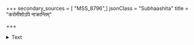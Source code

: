 +++
secondary_sources = [ "MSS_8796",]
jsonClass = "Subhaashita"
title = "करोमीशोऽपि नाक्रान्तिम्"

+++

<details><summary>Text</summary>

करोमीशोऽपि नाक्रान्तिं परितापेन खेदवान्।  
दरिद्रोऽपि न वाञ्छामि तेन जीवाम्यनामयः॥
</details>
